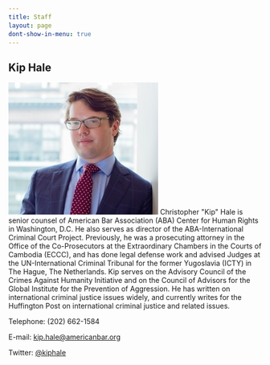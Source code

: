 ```yaml
---
title: Staff
layout: page
dont-show-in-menu: true
---
```

## Kip Hale

![Kip Hale](/assets/img/photo-kip-hale_sm.jpg) Christopher "Kip" Hale is senior counsel of American Bar Association (ABA) Center for Human Rights in Washington, D.C. He also serves as director of the ABA-International Criminal Court Project. Previously, he was a prosecuting attorney in the Office of the Co-Prosecutors at the Extraordinary Chambers in the Courts of Cambodia (ECCC), and has done legal defense work and advised Judges at the UN-International Criminal Tribunal for the former Yugoslavia (ICTY) in The Hague, The Netherlands. Kip serves on the Advisory Council of the Crimes Against Humanity Initiative and on the Council of Advisors for the Global Institute for the Prevention of Aggression. He has written on international criminal justice issues widely, and currently writes for the Huffington Post on international criminal justice and related issues.

Telephone: (202) 662-1584

E-mail: <kip.hale@americanbar.org>

Twitter: [@kiphale](http://twitter.com/kiphale)

